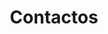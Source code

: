 ---
title: "Contactos"
description : "this is a meta description"

# Footer
footer_enable: true
footer_title: "Fale conosco"

# Buttons
contacts_buttons_enable: true

## Section
class:
background: "../img/headers/header4.jpg"
#
content_title : ""
content : "Nós somos bué fixes e tal, não hesitem em falar conosco que respondemos logo e se pagarem justo nós trabalhamos justo e cenas assim e tal."
# Info
mobile_country_code : "351"
mobile : "962757100"
email : "cofragemsilva@hotmail.com"
location : "Lagoa, Portugal"
# Form
form:
    form_enable: true   #TODO dont show the form in a initial fase
    form_title: Envie-nos uma mensagem
    form_subject_tip: "Orçamento, Aluguer de Material, etc..."

draft: false
---